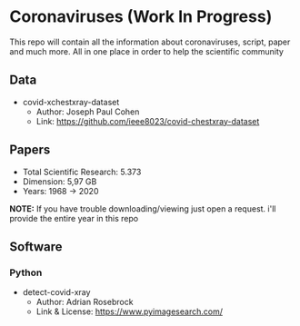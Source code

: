 # Coronaviruses (Work In Progress)
This repo will contain all the information about coronaviruses, script, paper and much more. All in one place in order to help the scientific community

## Data
* covid-xchestxray-dataset
  * Author: Joseph Paul Cohen
  * Link: https://github.com/ieee8023/covid-chestxray-dataset

## Papers
* Total Scientific Research: 5.373
* Dimension: 5,97 GB
* Years: 1968 -> 2020

**NOTE:** If you have trouble downloading/viewing just open a request. i'll provide the entire year in this repo  
## Software
### Python
* detect-covid-xray
  * Author: Adrian Rosebrock
  * Link & License: https://www.pyimagesearch.com/
 
